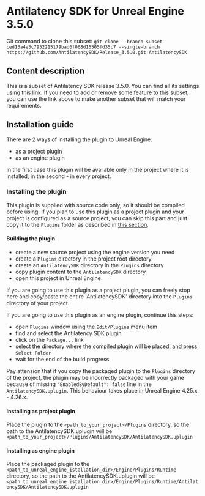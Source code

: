 # Antilatency SDK for Unreal Engine 3.5.0

Git command to clone this subset: `git clone --branch subset-ced13a4e3c7952215179bad6f068d15505fd35c7 --single-branch https://github.com/AntilatencySDK/Release_3.5.0.git AntilatencySDK`

## Content description

This is a subset of Antilatency SDK release 3.5.0. You can find all its settings using this [link](https://developers.antilatency.com/Sdk/Configurator_en.html#{"Libraries":{"AltEnvironmentArbitrary2D":true,"AltEnvironmentHorizontalGrid":true,"AltEnvironmentPillars":true,"AltEnvironmentSelector":true,"AltTracking":true,"Bracer":true,"DeviceNetwork":true,"HardwareExtensionInterface":true,"RadioMetrics":true,"StorageClient":true,"TrackingAlignment":true},"OS":{"Android":{"aar":true},"WindowsDesktop":{"x64":true,"x86":true}},"Release":"3.5.0","Target":"UnrealEngine","TargetSettings":{"MathTypes":"Default","UnrealEngineBlueprintsSamples":true,"UnrealEngineVersion":"4.25"}}). If you need to add or remove some feature to this subset, you can use the link above to make another subset that will match your requirements.

## Installation guide

There are 2 ways of installing the plugin to Unreal Engine:

- as a project plugin
- as an engine plugin

In the first case this plugin will be available only in the project where it is installed, in the second - in every project.

### Installing the plugin

This plugin is supplied with source code only, so it should be compiled before using. If you plan to use this plugin as a project plugin and your project is configured as a source project, you can skip this part and just copy it to the `Plugins` folder as described in [this section](##installing-as-project-plugin).

#### Building the plugin

- create a new source project using the engine version you need
- create a `Plugins` directory in the project root directory
- create an `AntilatencySDK` directory in the `Plugins` directory
- copy plugin content to the `AntilatencySDK` directory
- open this project in Unreal Engine

If you are going to use this plugin as a project plugin, you can freely stop here and copy/paste the entire 'AntilatencySDK' directory into the `Plugins` directory of your project.

If you are going to use this plugin as an engine plugin, continue this steps:

- open `Plugins` window using the `Edit/Plugins` menu item
- find and select the Antilatency SDK plugin
- click on the `Package...` link
- select the directory where the compiled plugin will be placed, and press `Select Folder`
- wait for the end of the build progress

Pay attension that if you copy the packaged plugin to the `Plugins` directory of the project, the plugin may be incorrectly packaged with your game because of missing `"EnabledByDefault": false` line in the `AntilatencySDK.uplugin`. This behaviour takes place in Unreal Engine 4.25.x - 4.26.x.

#### Installing as project plugin

Place the plugin to the `<path_to_your_project>/Plugins` directory, so the path to the AntilatencySDK.uplugin will be `<path_to_your_project>/Plugins/AntilatencySDK/AntilatencySDK.uplugin`

#### Installing as engine plugin

Place the packaged plugin to the `<path_to_unreal_engine_istallation_dir>/Engine/Plugins/Runtime` directory, so the path to the AntilatencySDK.uplugin will be `<path_to_unreal_engine_istallation_dir>/Engine/Plugins/Runtime/AntilatencySDK/AntilatencySDK.uplugin`
